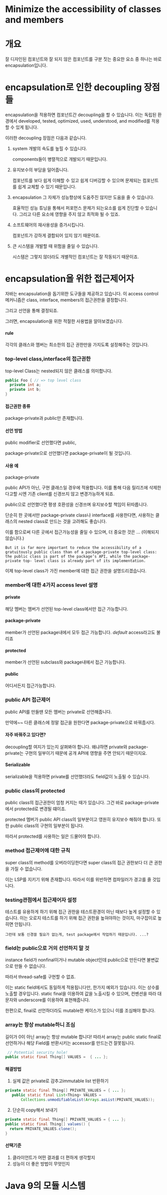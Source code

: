 # Minimize the accessibility of classes and members



# 개요

잘 디자인된 컴포넌트와 잘 되지 않은 컴포넌트를 구분 짓는 중요한 요소 중 하나는 바로 encapsulation입니다.



# encapsulation로 인한 decoupling 장점들

encapsulation을 적용하면 컴포넌트간 decoupling을 할 수 있습니다. 이는 독립된 환경에서 developed, tested, optimized, used, understood, and modified를 적용할 수 있게 됩니다.

이러한 decoupling 장점은 다음과 같습니다.

1. system 개발의 속도를 높힐 수 있습니다.

   components들이 병렬적으로 개발되기 때문입니다.

2. 유지보수의 부담을 덜어줍니다.

   컴포넌트를 보다 쉽게 이해할 수 있고 쉽게 디버깅할 수 있으며 문제되는 컴포넌트를 쉽게 교체할 수 있기 때문입니다.

3. encapsulation 그 자체가 성능향상에 도움주진 않지만 도움을 줄 수 있습니다. 

   효율적인 성능 튜닝을 통해서 퍼포먼스 문제가 되는요소를 쉽게 진단할 수 있습니다. 그리고 다른 요소에 영향을 주지 않고 최적화 될 수 있죠.

4. 소프트웨어의 재사용성을 증가시킵니다.

   컴포넌트가 강하게 결합되어 있지 않기 때문이죠.

5. 큰 시스템을 개발할 때 위험을 줄일 수 있습니다.

   시스템은 그렇지 않더라도 개별적인 컴포넌트는 잘 작동되기 때문이죠.



# encapsulation을 위한 접근제어자

자바는 encapsulation을 돕기위한 도구들을 제공하고 있습니다. 이 access control 메커니즘은 class, interface, members의 접근권한을 결정합니다.

그리고 선언을 통해 결정되죠.

그러면, encapsulation을 위한 적절한 사용법을 알아보겠습니다.



#### rule

각각의 클래스와 멤버는 최소한의 접근 권한만을 가지도록 설정해주는 것입니다.



### top-level class,interface의 접근권한

top-level Class는 nested되지 않은 클래스를 의미합니다.

```java
public Foo { // => top level class
  private int a;
  private int b;
}
```



#### 접근권한 종류

package-private과 public만 존재합니다.



#### 선언 방법

public modifier로 선언했다면 public,

package-private으로 선언했다면 package-private이 될 것입니다.



#### 사용 예

package-private

public API가 아닌, 구현 클래스일 경우에 적용합니다. 이를 통해 다음 릴리즈에 삭제한다고할 시엔 기존 client를 신경쓰지 않고 변경가능하게 되죠.

public으로 선언했다면 평생 호환성을 신경쓰며 유지보수할 책임이 뒤따릅니다.



단순히 한 곳에서만 package-private class나 interface를 사용한다면, 사용하는 클래스의 nested class로 만드는 것을 고려해도 좋습니다.

이를 함으로써 다른 곳에서 접근가능성을 줄일 수 있으며, 더 중요한 것은 ... (이해되지 않습니다.)

```
But it is far more important to reduce the accessibility of a gratuitously public class than of a package-private top-level class: the public class is part of the package’s API, while the package-private top- level class is already part of its implementation.
```



이제 top-level class가 가진 member에 대한 접근 권한을 설명드리겠습니다.



### member에 대한 4가지 access level 설명

#### private

해당 멤버는 멤버가 선언된 top-level class에서만 접근 가능합니다.



#### package-private

member가 선언된 package내에서 모두 접근 가능합니다. *default* access라고도 불리죠



#### protected

member가 선언된 subclass와 package내에서 접근 가능합니다.



#### public

어디서든지 접근가능합니다.



### public API 접근제어

public API를 만들땐 모든 멤버는 private로 선언해줍니다. 

만약에~~ 다른 클래스에 정말 접근을 원한다면 package-private으로 바꿔줍시다. 

#### 자주 바꿔주고 있다면?

decoupling할 여지가 있는지 살펴봐야 합니다. 왜냐하면 private와 package-private는 구현의 일부이기 때문에 공개 API에 영향을 주면 안되기 때문이지요.

#### Serializable

serializable을 적용하면 private를 선언했더라도 field값이 노출될 수 있습니다.



### public class의 protected

public class의 접근권한이 엄청 커지는 때가 있습니다. 그건 바로 package-private에서 protected로 변경될 떄이죠.

protected 멤버가 public API class의 일부분이고 영원히 유지보수 해줘야 합니다. 또한 public class의 구현의 일부분이 됩니다.

따라서 protected를 사용하는 일은 드물어야 합니다.



### method 접근제어에 대한 규칙

super class의 method를 오버라이딩한다면 super class의 접근 권한보다 더 큰 권한을 가질 수 없습니다. 

이는 LSP를 지키기 위해 존재합니다. 따라서 이를 위반하면 컴파일러가 경고를 줄 것입니다.



### testing관점에서 접근제어자 설정

테스트를 유용하게 하기 위해 접근 권한을 테스트환경이 아닌 때보다 높게 설정할 수 있습니다. 이는 오로지 테스트를 하기 위해 접근 권한을 높혀야하는 것이지, 마구잡이로 높히면 안됩니다.

```
그런데 보통 신경쓸 필요가 없는게, test package에서 작업하기 때문입니다. ...?
```



### field는 public으로 거의 선언하지 말 것

instance field가 nonfinal이거나 mutable object인데 public으로 만든다면 불변값으로 만들 수 없습니다.

따라서 thread-safe를 구현할 수 없죠.



이는 static field에서도 동일하게 적용됩니다만, 한가지 예외가 있습니다. 이는 상수를 노출할 경우입니다.  static final을 이용하여 값을 노출시킬 수 있으며, 컨벤션을 따라 대문자와 underscore를 이용하여 표현해줍니다.



한편으로, final로 선언하더라도 mutable한 케이스가 있으니 이를 조심해야 합니다.

### array는 항상 mutable하니 조심

길이가 0이 아닌 array는 항상 mutable 합니다! 따라서 array는 public static final로 선언하거나 해당 Field를 반환시키는 accessor를 만드는건 잘못됩니다.

```java
 // Potential security hole!
public static final Thing[] VALUES =  { ... };
```



#### 해결방법

1) 실제 값은 private로 감추고immutable list 반환하기

```java
private static final Thing[] PRIVATE_VALUES = { ... };
   public static final List<Thing> VALUES =
       Collections.unmodifiableList(Arrays.asList(PRIVATE_VALUES));

```



2) 단순히 copy해서 보내기

```java
private static final Thing[] PRIVATE_VALUES = { ... };
public static final Thing[] values() {
  return PRIVATE_VALUES.clone();
}
```



#### 선택기준

1. 클라이언트가 어떤 결과를 더 편하게 생각할지
2. 성능이 더 좋은 방법이 무엇인지



# Java 9의 모듈 시스템

